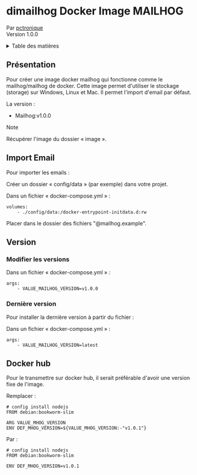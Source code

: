 # dimailhog Docker Image MAILHOG
Par [pctronique](https://pctronique.fr/) <br />
Version 1.0.0

<details>
  <summary>Table des matières</summary>
  <ol>
    <li><a href="#Présentation">Présentation</a></li>
    <li><a href="#Import-Email">Import Email</a></ul>
    <li>
        <a href="#Version">Version</a>
        <ul>
            <li><a href="#Modifier-les-versions">Modifier les versions</a></li>
            <li><a href="#Dernière-version">Dernière version</a></li>
        </ul>
    </li>
    <li><a href="#Docker-hub">Docker hub</a></li>
  </ol>
</details>

## Présentation

Pour créer une image docker mailhog qui fonctionne comme le mailhog/mailhog de docker.
Cette image permet d'utiliser le stockage (storage) sur Windows, Linux et Mac.
Il permet l'import d'email par défaut.

La version :
<ul>
  <li>Mailhog:v1.0.0</li>
</ul>

> [!NOTE]
> Récupérer l'image du dossier « image ».

## Import Email

Pour importer les emails :

Créer un dossier « config/data » (par exemple) dans votre projet.

Dans un fichier « docker-compose.yml » :
```
volumes:
    - ./config/data:/docker-entrypoint-initdata.d:rw
```

Placer dans le dossier des fichiers "@mailhog.example".

## Version

### Modifier les versions

Dans un fichier « docker-compose.yml » :

```
args:
    - VALUE_MAILHOG_VERSION=v1.0.0
```

### Dernière version

Pour installer la dernière version à partir du fichier :

Dans un fichier « docker-compose.yml » :

```
args:
    - VALUE_MAILHOG_VERSION=latest
```

## Docker hub

Pour le transmettre sur docker hub, il serait préférable d'avoir une version fixe de l'image.

Remplacer :
```
# config install nodejs
FROM debian:bookworm-slim

ARG VALUE_MHOG_VERSION
ENV DEF_MHOG_VERSION=${VALUE_MHOG_VERSION:-"v1.0.1"}
```

Par :
```
# config install nodejs
FROM debian:bookworm-slim

ENV DEF_MHOG_VERSION=v1.0.1
```

